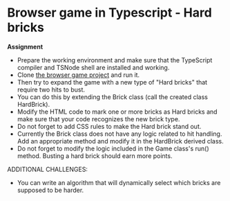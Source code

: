 # Browser game in Typescript - Hard bricks

**Assignment**

+ Prepare the working environment and make sure that the TypeScript compiler and TSNode shell are installed and working.
+ Clone [the browser game project](https://github.com/eduweb-pl/typescript-brickbuster0) and run it.
+ Then try to expand the game with a new type of "Hard bricks" that require two hits to bust.
+ You can do this by extending the Brick class (call the created class HardBrick).
+ Modify the HTML code to mark one or more bricks as Hard bricks and make sure that your code recognizes the new brick type.
+ Do not forget to add CSS rules to make the Hard brick stand out.
+ Currently the Brick class does not have any logic related to hit handling. Add an appropriate method and modify it in the HardBrick derived class.
+ Do not forget to modify the logic included in the Game class's run() method. Busting a hard brick should earn more points.

ADDITIONAL CHALLENGES:

+ You can write an algorithm that will dynamically select which bricks are supposed to be harder.